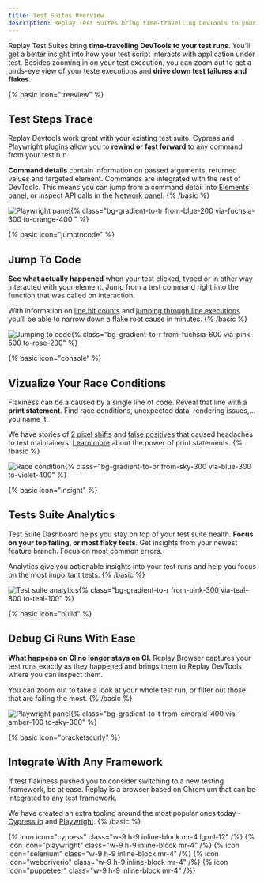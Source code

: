 ```yaml
---
title: Test Suites Overview
description: Replay Test Suites bring time-travelling DevTools to your existing Cypress, Playwright or any other test suites
---
```

Replay Test Suites bring **time-travelling DevTools to your test runs**. You’ll get a better insight into how your test script interacts with application under test. Besides zooming in on your test execution, you can zoom out to get a birds-eye view of your teste executions and **drive down test failures and flakes**.

{% basic icon="treeview" %}
## Test Steps Trace
Replay Devtools work great with your existing test suite. Cypress and Playwright plugins allow you to **rewind or fast forward** to any command from your test run.

**Command details** contain information on passed arguments, returned values and targeted element. Commands are integrated with the rest of DevTools. This means you can jump from a command detail into [Elements panel](/time-travel/elements-panel), or inspect API calls in the [Network panel](/time-travel/network-panel).
{% /basic %}

![Playwright panel](/images/playwright_panel.png){% class="bg-gradient-to-tr from-blue-200 via-fuchsia-300 to-orange-400 " %}

{% basic icon="jumptocode" %}
## Jump To Code
**See what actually happened** when your test clicked, typed or in other way interacted with your element. Jump from a test command right into the function that was called on interaction.

With information on [line hit counts](#) and [jumping through line executions](#) you’ll be able to narrow down a flake root cause in minutes.
{% /basic %}

![Jumping to code](/images/jump_to_code.png){% class="bg-gradient-to-r from-fuchsia-600 via-pink-500 to-rose-200" %}

{% basic icon="console" %}
## Vizualize Your Race Conditions
Flakiness can be a caused by a single line of code. Reveal that line with a **print statement**. Find race conditions, unexpected data, rendering issues,... you name&nbsp;it. 

We have stories of [2 pixel shifts](#) and [false positives](#) that caused headaches to test maintainers. [Learn more](#) about the power of print statements.
{% /basic %}

![Race condition](/images/race_condition.png){% class="bg-gradient-to-br from-sky-300 via-blue-300 to-violet-400" %}

{% basic icon="insight" %}
## Tests Suite Analytics
Test Suite Dashboard helps you stay on top of your test suite health. **Focus on your top failing, or most flaky tests**. Get insights from your newest feature branch. Focus on most common errors.

Analytics give you actionable insights into your test runs and help you focus on the most important tests.
{% /basic %}

![Test suite analytics](/images/runs_view.png){% class="bg-gradient-to-r from-pink-300 via-teal-800 to-teal-100" %}

{% basic icon="build" %}
## Debug Ci Runs With Ease
**What happens on CI no longer stays on CI.** Replay Browser captures your test runs exactly as they happened and brings them to Replay DevTools where you can inspect them.

You can zoom out to take a look at your whole test run, or filter out those that are failing the most.
{% /basic %}

![Playwright panel](/images/ci.png){% class="bg-gradient-to-t from-emerald-400 via-amber-100 to-sky-300" %}

{% basic icon="bracketscurly" %}
## Integrate With Any Framework
If test flakiness pushed you to consider switching to a new testing framework, be at ease. Replay is a browser based on Chromium that can be integrated to any test framework.

We have created an extra tooling around the most popular ones today - [Cypress.io](/test-suites/cypress-io) and [Playwright](/test-suites/playwright). 
{% /basic %}

{% icon icon="cypress" class="w-9 h-9 inline-block mr-4 lg:ml-12" /%}
{% icon icon="playwright" class="w-9 h-9 inline-block mr-4" /%}
{% icon icon="selenium" class="w-9 h-9 inline-block mr-4" /%}
{% icon icon="webdriverio" class="w-9 h-9 inline-block mr-4" /%}
{% icon icon="puppeteer" class="w-9 h-9 inline-block mr-4" /%}